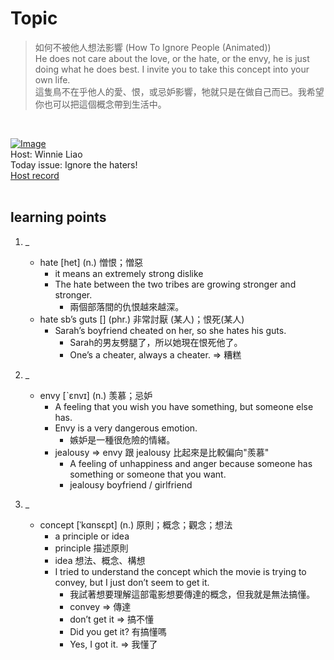 # Topic

> 如何不被他人想法影響 (How To Ignore People (Animated)) <br>
> He does not care about the love, or the hate, or the envy, he is just doing what he does best. I invite you to take this concept into your own life. <br>
> 這隻鳥不在乎他人的愛、恨，或忌妒影響，牠就只是在做自己而已。我希望你也可以把這個概念帶到生活中。

 <br>

[![Image](https://cdn.voicetube.com/assets/thumbnails/NqKmzkvkM-o.jpg)](https://www.youtube.com/embed/NqKmzkvkM-o?rel=0&showinfo=0&cc_load_policy=0&controls=1&autoplay=1&iv_load_policy=3&playsinline=1&wmode=transparent&start=168&end=178&enablejsapi=1&origin=https://tw.voicetube.com&widgetid=1)<br>
Host: Winnie Liao
<br>Today issue: Ignore the haters!
<br>
[Host record](https://cdn.voicetube.com/tmp/everyday_records/callmeboss901/2687.mp3)
<br><br>
## learning points
1. _
	* hate [het] (n.) 憎恨；憎惡
        - it means an extremely strong dislike
        - The hate between the two tribes are growing stronger and stronger.
            + 兩個部落間的仇恨越來越深。
	* hate sb’s guts [] (phr.) 非常討厭 (某人)；恨死(某人)
        - Sarah’s boyfriend cheated on her, so she hates his guts.
            +  Sarah的男友劈腿了，所以她現在恨死他了。
            +  One’s a cheater, always a cheater. => 糟糕

2. _
	* envy [ˋɛnvɪ] (n.) 羡慕；忌妒
        - A feeling that you wish you have something, but someone else has.
        - Envy is a very dangerous emotion.
            + 嫉妒是一種很危險的情緒。
        - jealousy => envy 跟 jealousy 比起來是比較偏向"羨慕"
            - A feeling of unhappiness and anger because someone has something or someone that you want.
            - jealousy boyfriend / girlfriend

3. _
	* concept [ˈkɑnsɛpt] (n.) 原則；概念；觀念；想法
        - a principle or idea
        - principle 描述原則
        - idea 想法、概念、構想
        - I tried to understand the concept which the movie is trying to convey, but I just don’t seem to get it.
            + 我試著想要理解這部電影想要傳達的概念，但我就是無法搞懂。
            + convey => 傳達
            + don’t get it => 搞不懂
            + Did you get it? 有搞懂嗎
            + Yes, I got it. => 我懂了
